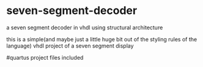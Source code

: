 # seven-segment-decoder
a seven segment decoder in vhdl using structural architecture

this is a simple(and maybe just a little huge bit out of the styling rules of the language) vhdl project of a seven segment display

#quartus project files included
